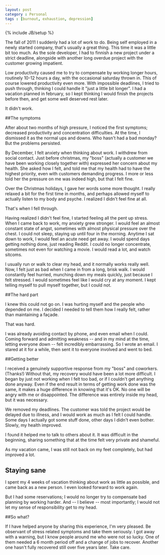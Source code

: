 ```yaml
---
layout: post
category : Personal
tags : [burnout, exhaustion, depression]
---
```

{% include JB/setup %}

The fall of 2011 I suddenly had a lot of work to do. Being self employed in a newly started company, that's usually a great thing. This time it was a little bit too much. As the sole developer, I had to finnish a new project under a strict deadline, alongside with another long overdue project with the customer growing impatient.

Low productivity caused me to try to compensate by working longer hours, routinely 10-12 hours a day, with the occasional saturday thrown in. This of course lowered productivity even more. With impossible deadlines, I tried to push through, thinking I could handle it "just a little bit longer". I had a vacation planned in february, so I kept thinking I would finish the projects before then, and get some well deserved rest later.

It didn't work.

##The symptoms

After about two months of high pressure, I noticed the first symptoms; decreased productivity and concentration difficulties. At the time, I dismissed it as the normal ups and downs. Who hasn't had a bad monday? But the problems persisted.

By December, I felt anxiety when thinking about work. I withdrew from social contact. Just before christmas, my "boss" (actually a customer we have been working closely together with) expressed her concern about my health. She asked how I felt, and told me that my health had to have the highest priority, even with customers demanding progress. I more or less told her the pressure on me was indeed high, but that I felt fine.

Over the Christmas holidays, I gave her words some more thought. I really relaxed a bit for the first time in months, and perhaps allowed myself to actually listen to my body and psyche. I realized I didn't feel fine at all.

That's when I fell through.

Having realized I didn't feel fine, I started feeling all the pent up stress. When I came back to work, my anxiety grew stronger. I would feel an almost constant state of angst, sometimes with almost physical pressure over the chest. I could not sleep, staying up until four in the morning. Anytime I sat down to work, I would feel an acute need get away. I would spend days getting nothing done, just reading Reddit. I could no longer concentrate, sometimes not even for watching a movie. I would read a lot, and watch sitcoms.

I usually run or walk to clear my head, and it normally works really well. Now, I felt just as bad when I came in from a long, brisk walk. I would constantly feel hurried, munching down my meals quickly, just because I felt stressed. I would sometimes feel like I would cry at any moment. I kept telling myself to pull myself together, but I could not.

##The hard part

I knew this could not go on. I was hurting myself and the people who depended on me. I decided I needed to tell them how I really felt, rather than maintaining a façade.

That was hard.

I was already avoiding contact by phone, and even email when I could. Coming forward and admitting weakness -- and in my mind at the time, letting everyone down -- felt incredibly embarrassing. So I wrote an email. I stared at it for a while, then sent it to everyone involved and went to bed.

##Getting better

I received a genuinely supportive response from my "boss" and coworkers. (Thanks!) Without that, my recovery would have been a lot more difficult. I began by just not working when I felt too bad, or if I couldn't get anything done anyway. Even if the end result in terms of getting work done was the same, it makes a huge difference in knowing that it's OK. No one will be angry with me or disappointed. The difference was entirely inside my head, but it was necessary.

We removed my deadlines. The customer was told the project would be delayed due to illness, and I would work as much as I felt I could handle. Some days I actually got some stuff done, other days I didn't even bother. Slowly, my health improved.

I found it helped me to talk to others about it. It was difficult in the beginning, sharing something that at the time felt very private and shameful.

As my vacation came, I was still not back on my feet completely, but had improved a lot.

## Staying sane

I spent my 4 weeks of vacation thinking about work as little as possible, and came back as a new person. I even looked forward to work again.

But I had some reservations; I would no longer try to compensate bad planning by working harder. And -- I believe -- most importantly; I would not let my sense of responsibility get to my head. 

##So what?

If I have helped anyone by sharing this experience, I'm very pleased. Be observant of stress related symptoms and take them seriously. I got away with a warning, but I know people around me who were not so lucky. One of them needed a 6 month period off and a change of jobs to recover. Another one hasn't fully recovered still over five years later. Take care.
